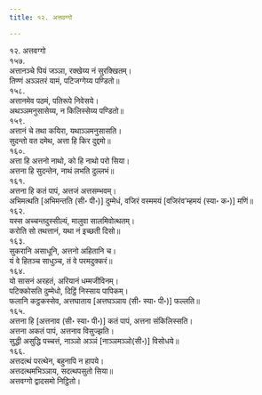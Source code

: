 ```yaml
---
title: १२. अत्तवग्गो

---
```

१२. अत्तवग्गो  
१५७.  
अत्तानञ्चे पियं जञ्ञा, रक्खेय्य नं सुरक्खितम्।  
तिण्णं अञ्ञतरं यामं, पटिजग्गेय्य पण्डितो॥  
१५८.  
अत्तानमेव पठमं, पतिरूपे निवेसये।  
अथञ्ञमनुसासेय्य, न किलिस्सेय्य पण्डितो॥  
१५९.  
अत्तानं चे तथा कयिरा, यथाञ्ञमनुसासति।  
सुदन्तो वत दमेथ, अत्ता हि किर दुद्दमो॥  
१६०.  
अत्ता हि अत्तनो नाथो, को हि नाथो परो सिया।  
अत्तना हि सुदन्तेन, नाथं लभति दुल्लभं॥  
१६१.  
अत्तना हि कतं पापं, अत्तजं अत्तसम्भवम्।  
अभिमत्थति [अभिमन्तति (सी॰ पी॰)] दुम्मेधं, वजिरं वस्ममयं [वजिरंव’म्हमयं (स्या॰ क॰)] मणिं॥  
१६२.  
यस्स अच्चन्तदुस्सील्यं, मालुवा सालमिवोत्थतम्।  
करोति सो तथत्तानं, यथा नं इच्छती दिसो॥  
१६३.  
सुकरानि असाधूनि, अत्तनो अहितानि च।  
यं वे हितञ्च साधुञ्च, तं वे परमदुक्करं॥  
१६४.  
यो सासनं अरहतं, अरियानं धम्मजीविनम्।  
पटिक्कोसति दुम्मेधो, दिट्ठिं निस्साय पापिकम्।  
फलानि कट्ठकस्सेव, अत्तघाताय [अत्तघञ्ञाय (सी॰ स्या॰ पी॰)] फल्लति॥  
१६५.  
अत्तना हि [अत्तनाव (सी॰ स्या॰ पी॰)] कतं पापं, अत्तना संकिलिस्सति।  
अत्तना अकतं पापं, अत्तनाव विसुज्झति।  
सुद्धी असुद्धि पच्चत्तं, नाञ्ञो अञ्ञं [नाञ्ञमञ्ञो(सी॰)] विसोधये॥  
१६६.  
अत्तदत्थं परत्थेन, बहुनापि न हापये।  
अत्तदत्थमभिञ्ञाय, सदत्थपसुतो सिया॥  
अत्तवग्गो द्वादसमो निट्ठितो।  
